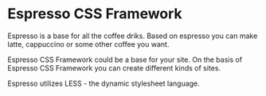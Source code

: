 Espresso CSS Framework
========

Еspresso is a base for all the coffee driks. Based on espresso you can make latte, cappuccino or some other coffee you want. 

Espresso CSS Framework could be a base for your site. On the basis of Espresso CSS Framework you can create different kinds of sites.

Espresso utilizes LESS - the dynamic stylesheet language.
